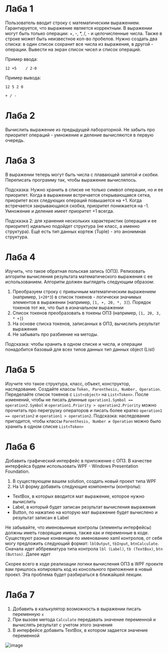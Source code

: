 # Лаба 1

Пользователь вводит строку с математическим выражением. Гарантируется, что выражение является корректным. В выражении могут быть только операции: +, -, *, /, - и целочисленные числа. Также в строке может быть неизвестное кол-во пробелов. Нужно создать два списка: в один список сохранит все числа из выражения, в другой - операции. Вывести на экран список чисел и список операций.

Пример ввода: 

`12 +5    / 2-0`

Пример вывода:

`12 5 2 0`

`+ / -`

# Лаба 2
Вычислить выражение из предыдущей лабораторной. Не забыть про приоритет операций - умножение и деление вычисляются в первую очередь.

# Лаба 3
В выражении теперь могут быть числа с плавающей запятой и скобки. Переписать программу так, чтобы выражение вычислялось.

Подсказка: Нужно хранить в списке не только символ операции, но и ее приоритет. Когда в выражении встречается открывающаяся сетка, приоритет всех следующих операций повышается на +1. Когда встречается закрывающаяся скобка, приоритет понижается на -1. Умножение и деление имеет приоритет +1 всегда.

Подсказка 2: для хранения нескольких характеристик (операция и ее приоритет) идеально подойдет структура (не класс, а именно структура). Ещё есть тип данных кортеж (Tuple) - это анонимная структура.

# Лаба 4
Изучить, что такое обратная польская запись (ОПЗ). Релизовать алгоритм вычисления результата математического выражения с ее использованием. Алгоритм должен выглядеть следующим образом:
1. Преобразуем строку с привычным математическим выражением (например, `1+20*3`) в список токенов - логически значимых элементов в выражении (например, `[1, +, 20, *, 3]`). Порядок токенов тот же, что был в изначальном выражении
2. Список токенов преобразовать в токены ОПЗ (например, `[1, 20, 3, * +]`)
3. На основе списка токенов, записанных в ОПЗ, вычислить результат выражения
4. Не забывать про разбиение на методы.


Подсказка: чтобы хранить в одном списке и числа, и операции понадобится базовый для всех типов данных тип данных object (List<object>)

# Лаба 5
Изучите что такое структура, класс, объект, конструктор, наследование. Создайте классы `Token, Parenthesis, Number, Operation`. Переделайте список токенов с `List<object>` на `List<Token>`. После изменений, чтобы не писать длинные `operation1.Symbol == operation2.Symbol` и `operation1.Priority > operation2.Priority` можно прочитать про перегрузку операторов и писать более кратко `operation1 == operation2` и `operation1 > operation2`.
Подсказка: наследование пригодится, чтобы классы `Parenthesis, Number и Operation` можно было хранить в одном списке `List<Token>`

# Лаба 6
Добавить графический интерфейс в приложение с ОПЗ. В качестве интерфейса будем использовать WPF - Windows Presentation Foundation.
1. В существующем вашем solution, создать новый проект типа WPF
2. На UI форму добавить следующие компоненты (контролы):
  * TextBox, в которых вводится мат выражение, которое нужно вычислить
  * Label, в который будет записан результат вычисления выражения
  * Button, по нажатию на которую мат выражение будет вычислено и результат записан в Label

Не забывайте, что именовынные контролы (элементы интерфейсы) должны иметь говорящие имена, также как и переменные в коде. Существуют разные конвенции по именованию xaml контролов, от себя могу предложить следующий формат: `lblOutput`, `tbInput`, `btnCalculate`. Сначала идет аббревиатура типа контрола `lbl (Label)`, `tb (TextBox)`, `btn (Button)`. Далее идет 

Скорее всего в ходе реализации логики вычисления ОПЗ в WPF проекте вам пришлось копировать код из консольного приложения в новый проект. Эта проблема будет разбираться в ближайшей лекции.

# Лаба 7
1. Добавить в калькулятор возможность в выражении писать переменную `х`
2. При вызове метода `Calculate` передавать значение переменной и вычислять результат с учетом этого значения
3. В интерфейсе добавить TextBox, в котором задается значение переменной

![image](https://github.com/StriderAJR/StudentCs/assets/2069875/bffafd93-96da-44e5-a75b-e61d427c9364)

